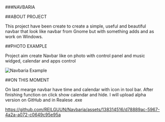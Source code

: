 ###NAVBARIA

##ABOUT PROJECT

This project have been create to create a simple, useful and beautiful navbar that look like navbar from Gnome but with something adds and as work on Windows. 

##PHOTO EXAMPLE

Project aim create Navbar like on photo with control panel and music widged, calendar and apps control

![Navbaria Example](https://github.com/REILGUUN/Navbaria/assets/138314516/8de9cd07-a554-44e0-a134-8e7c38843660)



##ON THIS MOMENT

On last mearge navbar have time and calendar with icon in tool bar. After finishing function on click show calendar and hide. I will upload alpha version on GitHub and in Realese .exe

https://github.com/REILGUUN/Navbaria/assets/138314516/d78889ac-5967-4a2a-a072-c0649c95e95a



